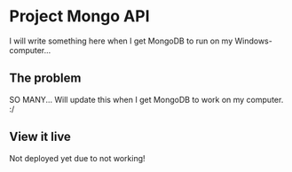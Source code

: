 # Project Mongo API

I will write something here when I get MongoDB to run on my Windows-computer...

## The problem

SO MANY... Will update this when I get MongoDB to work on my computer. :/

## View it live

Not deployed yet due to not working!

